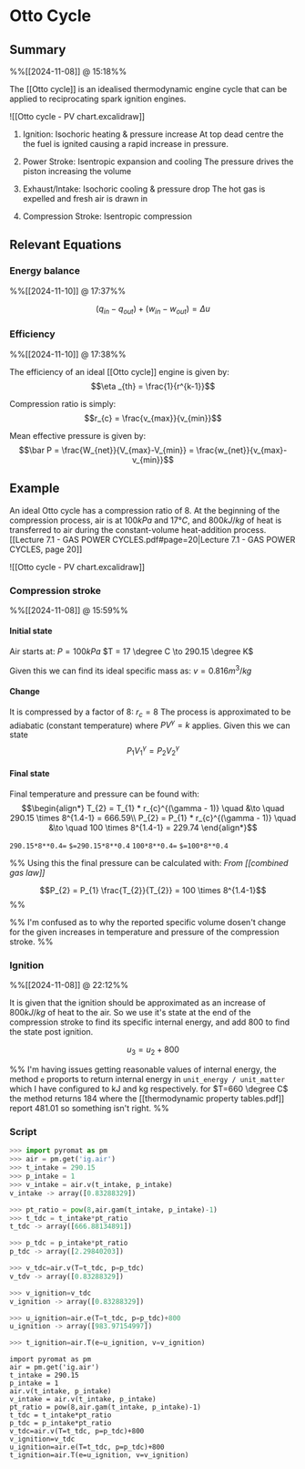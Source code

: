 
# Otto Cycle

## Summary
%%[[2024-11-08]] @ 15:18%%

The [[Otto cycle]] is an idealised thermodynamic engine cycle that can be applied to reciprocating spark ignition engines.

![[Otto cycle - PV chart.excalidraw]]

1. Ignition: Isochoric heating & pressure increase
	At top dead centre the the fuel is ignited causing a rapid increase in pressure.

2. Power Stroke: Isentropic expansion and cooling
	The pressure drives the piston increasing the volume

3. Exhaust/Intake: Isochoric cooling & pressure drop
	The hot gas is expelled and fresh air is drawn in

4. Compression Stroke: Isentropic compression

## Relevant Equations

### Energy balance
%%[[2024-11-10]] @ 17:37%%

$$(q_{in}-q_{out}) + (w_{in}-w_{out}) = \Delta u $$

### Efficiency
%%[[2024-11-10]] @ 17:38%%

The efficiency of an ideal [[Otto cycle]] engine is given by:
$$\eta _{th} = \frac{1}{r^{k-1}}$$

Compression ratio is simply:
$$r_{c} = \frac{v_{max}}{v_{min}}$$

Mean effective pressure is given by:
$$\bar P = \frac{W_{net}}{V_{max}-V_{min}} = \frac{w_{net}}{v_{max}-v_{min}}$$

## Example 

An ideal Otto cycle has a compression ratio of $8$. At the beginning of the compression process, air is at $100 kPa$ and $17°C$, and $800 kJ/kg$ of heat is transferred to air during the constant-volume heat-addition process. [[Lecture 7.1 - GAS POWER CYCLES.pdf#page=20|Lecture 7.1 - GAS POWER CYCLES, page 20]]

![[Otto cycle - PV chart.excalidraw]]

### Compression stroke
%%[[2024-11-08]] @ 15:59%%

#### Initial state
Air starts at:
$P = 100kPa$
$T = 17 \degree C \to 290.15 \degree K$

Given this we can find its ideal specific mass as: 
$v = 0.816 m^{3}/kg$

#### Change
It is compressed by a factor of 8:
$r_{c} = 8$
The process is approximated to be adiabatic (constant temperature) where $P V^{\gamma} = k$ applies.
Given this we can state 
$$P_{1}  V_{1}^{\gamma} = P_{2} V_{2}^{\gamma}$$
#### Final state
Final temperature and pressure can be found with:
$$\begin{align*}
T_{2} = T_{1} * r_{c}^{(\gamma - 1)} \quad &\to \quad 290.15 \times 8^{1.4-1} = 666.59\\
P_{2} = P_{1} * r_{c}^{(\gamma - 1)} \quad &\to \quad 100 \times 8^{1.4-1} = 229.74
\end{align*}$$

`290.15*8**0.4=` `$=290.15*8**0.4` 
`100*8**0.4=` `$=100*8**0.4` 

%%
Using this the final pressure can be calculated with:
*From [[combined gas law]]*

$$P_{2} = P_{1} \frac{T_{2}}{T_{2}} = 100 \times 8^{1.4-1}$$
%%

%%
I'm confused as to why the reported specific volume dosen't change for the given increases in temperature and pressure of the compression stroke.
%%

### Ignition
%%[[2024-11-08]] @ 22:12%%

It is given that the ignition should be approximated as an increase of $800 kJ/kg$ of heat to the air. So we use it's state at the end of the compression stroke to find its specific internal energy, and add 800 to find the state post ignition.

$$u_{3} = u_{2}+800$$

%%
I'm having issues getting reasonable values of internal energy, the method `e` proports to return internal energy in `unit_energy / unit_matter` which I have configured to kJ and kg respectively. 
for $T=660 \degree C$ the method returns $184$ where the [[thermodynamic property tables.pdf]] report $481.01$ so something isn't right.
%%

### Script

```python title:"compression stroke"
>>> import pyromat as pm
>>> air = pm.get('ig.air')
>>> t_intake = 290.15
>>> p_intake = 1
>>> v_intake = air.v(t_intake, p_intake)
v_intake -> array([0.83288329])

>>> pt_ratio = pow(8,air.gam(t_intake, p_intake)-1)
>>> t_tdc = t_intake*pt_ratio
t_tdc -> array([666.88134891])

>>> p_tdc = p_intake*pt_ratio
p_tdc -> array([2.29840203])

>>> v_tdc=air.v(T=t_tdc, p=p_tdc)
v_tdv -> array([0.83288329])

>>> v_ignition=v_tdc
v_ignition -> array([0.83288329])

>>> u_ignition=air.e(T=t_tdc, p=p_tdc)+800
u_ignition -> array([983.97154997])

>>> t_ignition=air.T(e=u_ignition, v=v_ignition)
```

```
import pyromat as pm
air = pm.get('ig.air')
t_intake = 290.15
p_intake = 1
air.v(t_intake, p_intake)
v_intake = air.v(t_intake, p_intake)
pt_ratio = pow(8,air.gam(t_intake, p_intake)-1)
t_tdc = t_intake*pt_ratio
p_tdc = p_intake*pt_ratio
v_tdc=air.v(T=t_tdc, p=p_tdc)+800
v_ignition=v_tdc
u_ignition=air.e(T=t_tdc, p=p_tdc)+800
t_ignition=air.T(e=u_ignition, v=v_ignition)
```
